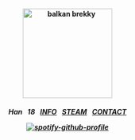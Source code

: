 <h4 align="center">
<img src="https://cms-assets.unrealengine.com/cm6l5gfpm05kr07my04cqgy2x/cmemv5qxccbf507om0bo8grp8" height="180" alt="balkan brekky">
<br>
</h4>
<h5 align="center">
  
Han⠀18⠀[INFO](https://rentry.co/su)⠀[STEAM](https://steamcommunity.com/id/katocha)⠀[CONTACT](https://gantz.atabook.org)
  
[![spotify-github-profile](https://spotify-github-profile.kittinanx.com/api/view?uid=31vtbuwnddbfyyyerbtfpo6mwpae&cover_image=true&theme=natemoo-re&show_offline=false&background_color=121212&interchange=false&bar_color=000000&bar_color_cover=false)](https://github.com/kittinan/spotify-github-profile)
